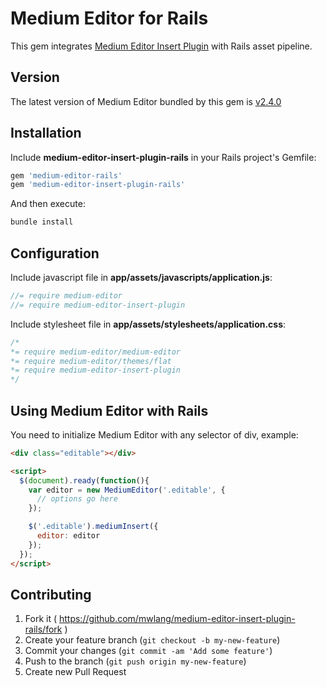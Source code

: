 # Medium Editor for Rails

This gem integrates [Medium Editor Insert Plugin](https://github.com/orthes/medium-editor-insert-plugin) with Rails asset pipeline.

## Version

The latest version of Medium Editor bundled by this gem is [v2.4.0](https://github.com/orthes/medium-editor-insert-plugin/releases)

## Installation

Include **medium-editor-insert-plugin-rails** in your Rails project's Gemfile:

```ruby
gem 'medium-editor-rails'
gem 'medium-editor-insert-plugin-rails'
```

And then execute:

```bash
bundle install
```

## Configuration

Include javascript file in **app/assets/javascripts/application.js**:

```javascript
//= require medium-editor
//= require medium-editor-insert-plugin
```

Include stylesheet file in **app/assets/stylesheets/application.css**:

```css
/*
*= require medium-editor/medium-editor
*= require medium-editor/themes/flat
*= require medium-editor-insert-plugin
*/
```

## Using Medium Editor with Rails

You need to initialize Medium Editor with any selector of div, example:

```html
<div class="editable"></div>

<script>
  $(document).ready(function(){
    var editor = new MediumEditor('.editable', {
      // options go here
    });

    $('.editable').mediumInsert({
      editor: editor
    });
  });
</script>
```

## Contributing

1. Fork it ( https://github.com/mwlang/medium-editor-insert-plugin-rails/fork )
2. Create your feature branch (`git checkout -b my-new-feature`)
3. Commit your changes (`git commit -am 'Add some feature'`)
4. Push to the branch (`git push origin my-new-feature`)
5. Create new Pull Request
